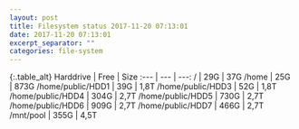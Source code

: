```yaml
---
layout: post
title: Filesystem status 2017-11-20 07:13:01
date: 2017-11-20 07:13:01
excerpt_separator: ""
categories: file-system
---
```

{:.table_alt}
Harddrive | Free | Size
:--- | --- | ---:
/ | 29G | 37G
/home | 25G | 873G
/home/public/HDD1 | 39G | 1,8T
/home/public/HDD3 | 52G | 1,8T
/home/public/HDD4 | 304G | 2,7T
/home/public/HDD5 | 730G | 2,7T
/home/public/HDD6 | 909G | 2,7T
/home/public/HDD7 | 466G | 2,7T
/mnt/pool | 355G | 4,5T
